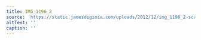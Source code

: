 ```yaml
---
title: IMG_1196_2
source: 'https://static.jamesdigioia.com/uploads/2012/12/img_1196_2-scaled.jpg'
altText: ''
caption: ''
---
```


